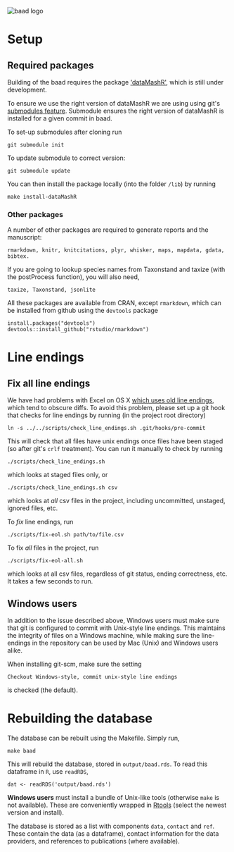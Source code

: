 ![baad logo](https://github.com/dfalster/baad/raw/master/extra/baad.png)

# Setup

## Required packages

Building of the baad requires the package ['dataMashR'](https://github.com/dfalster/dataMashR), which is still under development.

To ensure we use the right version of dataMashR we are using using git's [submodules feature](http://git-scm.com/book/en/Git-Tools-Submodules). Submodule ensures the right version of dataMashR is installed for a given commit in baad.

To set-up submodules after cloning run

```
git submodule init
```

To update submodule to correct version:

```
git submodule update
```

You can then install the package locally (into the folder `/lib`) by running

```
make install-dataMashR
```

### Other packages

A number of other packages are required to generate reports and the manuscript:

    rmarkdown, knitr, knitcitations, plyr, whisker, maps, mapdata, gdata, bibtex.

If you are going to lookup species names from Taxonstand and taxize (with the postProcess function), you will also need,

    taxize, Taxonstand, jsonlite

All these packages are available from CRAN, except `rmarkdown`, which can be installed from github using the `devtools` package

```
install.packages("devtools")
devtools::install_github("rstudio/rmarkdown")
```

# Line endings

## Fix all line endings

We have had problems with Excel on OS X [which uses old line endings](http://developmentality.wordpress.com/2010/12/06/excel-2008-for-macs-csv-bug/), which tend to obscure diffs.  To avoid this problem, please set up a git hook that checks for line endings by running (in the project root directory)

```
ln -s ../../scripts/check_line_endings.sh .git/hooks/pre-commit
```

This will check that all files have unix endings once files have been staged (so after git's `crlf` treatment).  You can run it manually to check by running

```
./scripts/check_line_endings.sh
```

which looks at staged files only, or

```
./scripts/check_line_endings.sh csv
```

which looks at *all* csv files in the project, including uncommitted, unstaged, ignored files, etc.

To *fix* line endings, run

```
./scripts/fix-eol.sh path/to/file.csv
```
To fix *all* files in the project, run

```
./scripts/fix-eol-all.sh
```

which looks at all csv files, regardless of git status, ending correctness, etc.  It takes a few seconds to run.

## Windows users

In addition to the issue described above, Windows users must make sure that git is configured to commit with Unix-style line endings. This maintains the integrity of files on a Windows machine, while making sure the line-endings in the repository can be used by Mac (Unix) and Windows users alike.

When installing git-scm, make sure the setting

    Checkout Windows-style, commit unix-style line endings

is checked (the default).


# Rebuilding the database

The database can be rebuilt using the Makefile. Simply run,

```
make baad
````

This will rebuild the database, stored in `output/baad.rds`. To read this dataframe in `R`, use `readRDS`,

```
dat <- readRDS('output/baad.rds')
```

**Windows users** must install a bundle of Unix-like tools (otherwise `make` is not available). These are conveniently wrapped in [Rtools](http://cran.r-project.org/bin/windows/Rtools/) (select the newest version and install).

The database is stored as a list with components `data`, `contact` and `ref`. These contain the data (as a dataframe), contact information for the data providers, and references to publications (where available).

